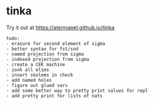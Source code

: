 # tinka

Try it out at https://atennapel.github.io/tinka

```
todo:
- erasure for second element of sigma
- better syntax for fst/snd
- named projection from sigma
- indexed projection from sigma
- create a CEK machine
- zonk all elims
- insert skolems in check
- add named holes
- figure out glued vars
- add some better way to pretty print values for repl
- add pretty print for lists of nats
```
